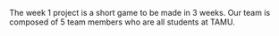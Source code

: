 The week 1 project is a short game to be made in 3 weeks.  Our team is composed of 5 team members who are all students at TAMU.